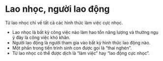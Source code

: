 # Lao nhọc, người lao động

Từ lao nhọc chỉ về tất cả các hình thức làm việc cực nhọc.
- Lao nhọc là bất kỳ công việc nào làm hao tổn năng lượng và thường ngụ ý đây là công việc khó khăn. 
- Người lao động là người tham gia vào bất kỳ hình thức lao động nào.  
- Một phần trong tiến trình sinh con được gọi là “thai nghén”. 
- Từ lao nhọc có thể được dịch là “làm việc” hay “lao động cực nhọc”.

